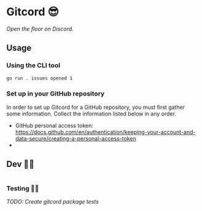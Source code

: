 # Gitcord 😎

_Open the floor on Discord._

## Usage

### Using the CLI tool

```sh
go run . issues opened 1
```

### Set up in your GitHub repository

In order to set up Gitcord for a GitHub repository, you must first gather some information.
Collect the information listed below in any order.

- GitHub personal access token: <https://docs.github.com/en/authentication/keeping-your-account-and-data-secure/creating-a-personal-access-token>
- 

## Dev 👩‍💻

```sh
```

### Testing 👷‍♂️

_TODO: Create gitcord package tests_